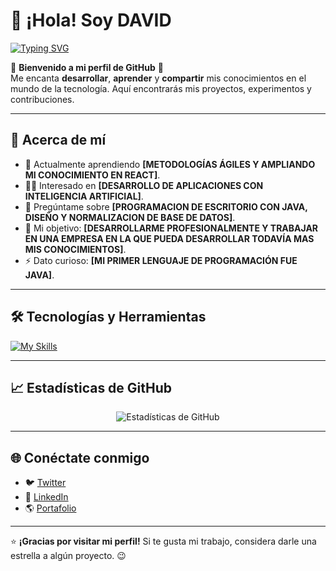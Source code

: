 # 👋 ¡Hola! Soy DAVID

<p align="start">
<a href="https://git.io/typing-svg"><img src="https://readme-typing-svg.demolab.com?font=Fira+Code&pause=1000&random=false&width=435&lines=Desarrollador+de+Software;Siempre+listo+para+nuevos+retos" alt="Typing SVG" /></a>
</p>

🌟 **Bienvenido a mi perfil de GitHub** 🌟  
Me encanta **desarrollar**, **aprender** y **compartir** mis conocimientos en el mundo de la tecnología. Aquí encontrarás mis proyectos, experimentos y contribuciones.  

---

## 🚀 **Acerca de mí**

- 🌱 Actualmente aprendiendo **[METODOLOGÍAS ÁGILES Y AMPLIANDO MI CONOCIMIENTO EN REACT]**.
- 👨‍💻 Interesado en **[DESARROLLO DE APLICACIONES CON INTELIGENCIA ARTIFICIAL]**.
- 💬 Pregúntame sobre **[PROGRAMACION DE ESCRITORIO CON JAVA, DISEÑO Y NORMALIZACION DE BASE DE DATOS]**.
- 🎯 Mi objetivo: **[DESARROLLARME PROFESIONALMENTE Y TRABAJAR EN UNA EMPRESA EN LA QUE PUEDA DESARROLLAR TODAVÍA MAS MIS CONOCIMIENTOS]**.
- ⚡ Dato curioso: **[MI PRIMER LENGUAJE DE PROGRAMACIÓN FUE JAVA]**.

---

## 🛠️ **Tecnologías y Herramientas**

[![My Skills](https://skillicons.dev/icons?i=java,javascript,html,css,aws,react,nodejs,mysql,php,git,github,gitlab,discord,gmail&perline=4)](https://skillicons.dev)

---

## 📈 **Estadísticas de GitHub**

<p align="center">
  <img src="https://github-readme-stats.vercel.app/api?username=DavidGR21&show_icons=true&theme=radical" alt="Estadísticas de GitHub">
</p>

---

## 🌐 **Conéctate conmigo**

- 🐦 [Twitter](https://twitter.com/tu_usuario)
- 💼 [LinkedIn](https://linkedin.com/in/david-giler-rizzo)
- 🌎 [Portafolio](https://tu_portafolio.com)

---

⭐️ **¡Gracias por visitar mi perfil!** Si te gusta mi trabajo, considera darle una estrella a algún proyecto. 😉
